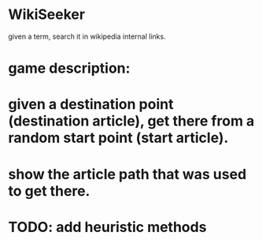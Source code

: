 # WikiSeeker
given a term, search it in wikipedia internal links.
# game description:
# given a destination point (destination article), get there from a random start point (start article).
# show the article path that was used to get there.
# TODO: add heuristic methods
